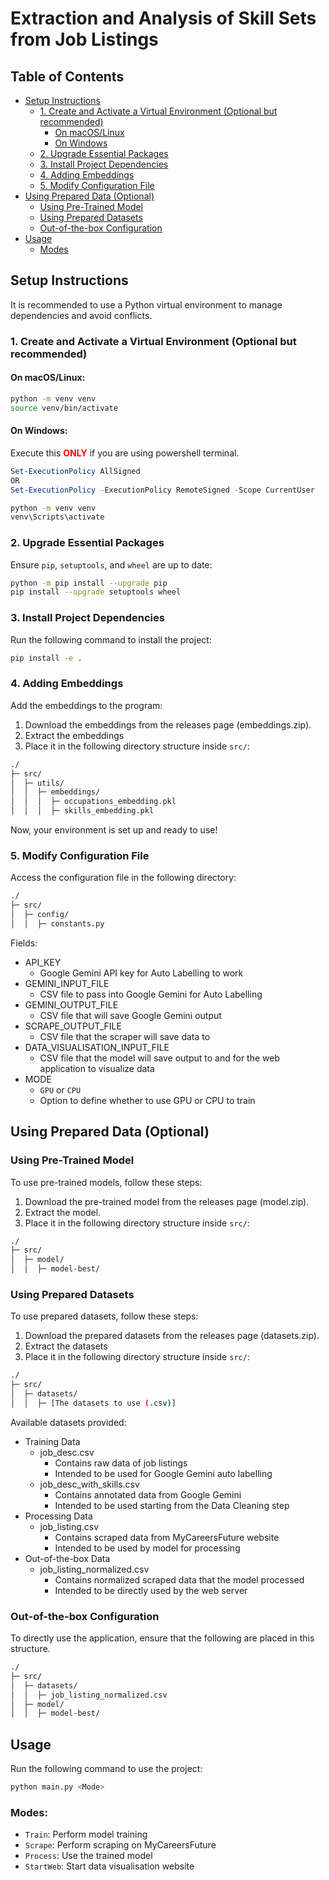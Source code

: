 # Extraction and Analysis of Skill Sets from Job Listings

## Table of Contents

- [Setup Instructions](#setup-instructions)
  - [1. Create and Activate a Virtual Environment (Optional but recommended)](#1-create-and-activate-a-virtual-environment-optional-but-recommended)
    - [On macOS/Linux](#on-macoslinux)
    - [On Windows](#on-windows)
  - [2. Upgrade Essential Packages](#2-upgrade-essential-packages)
  - [3. Install Project Dependencies](#3-install-project-dependencies)
  - [4. Adding Embeddings](#4-adding-embeddings)
  - [5. Modify Configuration File](#5-modify-configuration-file)
- [Using Prepared Data (Optional)](#using-prepared-data-optional)
  - [Using Pre-Trained Model](#using-pre-trained-model)
  - [Using Prepared Datasets](#using-prepared-datasets)
  - [Out-of-the-box Configuration](#out-of-the-box-configuration)
- [Usage](#usage)
  - [Modes](#modes)


## Setup Instructions

It is recommended to use a Python virtual environment to manage dependencies and avoid conflicts.

### 1. Create and Activate a Virtual Environment (Optional but recommended)

#### On macOS/Linux:
```sh
python -m venv venv
source venv/bin/activate
```

#### On Windows:
Execute this <span style="color:red;">**ONLY**</span> if you are using powershell terminal.
```powershell
Set-ExecutionPolicy AllSigned
OR
Set-ExecutionPolicy -ExecutionPolicy RemoteSigned -Scope CurrentUser
```

```sh
python -m venv venv
venv\Scripts\activate
```

### 2. Upgrade Essential Packages

Ensure `pip`, `setuptools`, and `wheel` are up to date:
```sh
python -m pip install --upgrade pip
pip install --upgrade setuptools wheel
```

### 3. Install Project Dependencies

Run the following command to install the project:
```sh
pip install -e .
```
### 4. Adding Embeddings
Add the embeddings to the program:
1. Download the embeddings from the releases page (embeddings.zip).
2. Extract the embeddings
3. Place it in the following directory structure inside `src/`:
```sh
./
├─ src/
│  ├─ utils/
│  │  ├─ embeddings/
│  │  │  ├─ occupations_embedding.pkl
│  │  │  ├─ skills_embedding.pkl
```
Now, your environment is set up and ready to use!

### 5. Modify Configuration File
Access the configuration file in the following directory:
```sh
./
├─ src/
│  ├─ config/
│  │  ├─ constants.py
```
Fields:
- API_KEY
    - Google Gemini API key for Auto Labelling to work
- GEMINI_INPUT_FILE
    - CSV file to pass into Google Gemini for Auto Labelling
- GEMINI_OUTPUT_FILE
    - CSV file that will save Google Gemini output
- SCRAPE_OUTPUT_FILE
    - CSV file that the scraper will save data to
- DATA_VISUALISATION_INPUT_FILE
    - CSV file that the model will save output to and for the web application to visualize data
- MODE
    - `GPU` or `CPU`
    - Option to define whether to use GPU or CPU to train

## Using Prepared Data (Optional)
### Using Pre-Trained Model
To use pre-trained models, follow these steps:

1. Download the pre-trained model from the releases page (model.zip).
2. Extract the model.
3. Place it in the following directory structure inside `src/`:

```sh
./
├─ src/
│  ├─ model/
│  │  ├─ model-best/
```

### Using Prepared Datasets
To use prepared datasets, follow these steps:
1. Download the prepared datasets from the releases page (datasets.zip).
2. Extract the datasets
3. Place it in the following directory structure inside `src/`:

```sh
./
├─ src/
│  ├─ datasets/
│  │  ├─ [The datasets to use (.csv)]
```

Available datasets provided:
- Training Data
    - job_desc.csv
        - Contains raw data of job listings
        - Intended to be used for Google Gemini auto labelling
    - job_desc_with_skills.csv
        - Contains annotated data from Google Gemini
        - Intended to be used starting from the Data Cleaning step
- Processing Data
    - job_listing.csv
        - Contains scraped data from MyCareersFuture website
        - Intended to be used by model for processing
- Out-of-the-box Data
    - job_listing_normalized.csv
        - Contains normalized scraped data that the model processed
        - Intended to be directly used by the web server  

### Out-of-the-box Configuration
To directly use the application, ensure that the following are placed in this structure.
```sh
./
├─ src/
│  ├─ datasets/
│  │  ├─ job_listing_normalized.csv
│  ├─ model/
│  │  ├─ model-best/
```



## Usage

Run the following command to use the project:
```sh
python main.py <Mode>
```

### Modes:
- `Train`: Perform model training
- `Scrape`: Perform scraping on MyCareersFuture
- `Process`: Use the trained model
- `StartWeb`: Start data visualisation website
